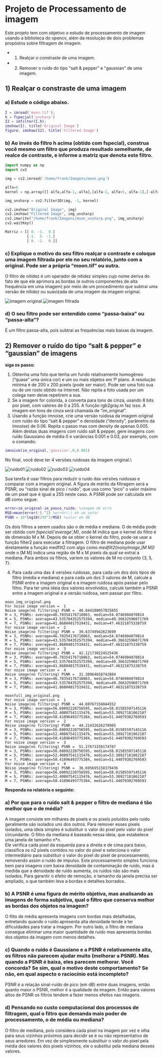 # Projeto de Processamento de imagem
Este projeto tem com objetivo o estudo de processamento de imagem usando a biblioteca do opencv, além da  resolução de dois problemas propóstos sobre filtragem de imagem.
* 1) Realçar o constraste de uma imagem.
* 2) Remover o ruído do tipo "salt & pepper" e "gaussian" de uma imagem. 

## 1) Realçar o constraste de uma imagem
### a) Estude o código abaixo.

~~~Matlab
I = imread('moon.tif');
h = fspecial('unsharp')
I2 = imfilter(I,h);
imshow(I), title('Original Image')
figure, imshow(I2), title('Filtered Image')
~~~

### b) Ao invés do filtro h acima (obtido com fspecial), construa você mesmo um filtro que produza resultado semelhante, de realce de contraste, e informe a matriz que denota este filtro.

~~~Python
import numpy as np
import cv2

img = cv2.imread('/home/frank/Imagens/moon.png')

alfa=0
kernel = np.array([[-alfa,alfa-1,-alfa],[alfa-1, alfa+5, alfa-1],[-alfa, alfa-1, -alfa]]) * (1/(alfa+1))

img_unsharp = cv2.filter2D(img, -1, kernel)

cv2.imshow("Original Image", img)
cv2.imshow("Filtered Image", img_unsharp)
cv2.imwrite("/home/frank/Imagens/moon_unsharp.png", img_unsharp)
cv2.waitKey()
~~~

~~~Python
Matriz = [[ 0. -1.  0.] 
          [-1.  5. -1.] 
          [ 0. -1.  0.]]
~~~

### c) Explique o motivo do seu filtro realçar o contraste e coloque uma imagem filtrada por ele no seu relatório, junto com a original. Pode ser a própria “moon.tif” ou outra.

O filtro de nitidez é um operador de nitidez simples cujo nome deriva do fato de que ele aprimora as bordas (e outros componentes de alta frequência em uma imagem) por meio de um procedimento que subtrai uma versão de nitidez ou suavizada de uma imagem da imagem original.

![imagem original](https://github.com/Frank-Bruno/image_processing/blob/main/enhance_contrast/moon.png)
![imagem filtrada](https://github.com/Frank-Bruno/image_processing/blob/main/enhance_contrast/moon_unsharp.png)

### d) O seu filtro pode ser entendido como “passa-baixa” ou “passa-alta”?

É um filtro passa-alta, pois subtrai as frequências mais baixas da imagem.

## 2) Remover o ruído do tipo “salt & pepper” e “gaussian” de imagens
**siga os passo:** 

1. Obtenha uma foto que tenha um fundo relativamente homogêneo (“quase” uma
única cor) e um ou mais objetos em 1º plano. A resolução mínima é de 200 x 200
pixels (pode ser maior). Pode ser uma foto sua ou de um rosto obtido na Internet.
Não repita a foto usada por um colega nem deixe repetirem a sua.
2. Se a imagem for colorida, a converta para tons de cinza, usando 8 bits por pixel,
com valores de 0 a 255. A função rgb2gray.m faz isso. A imagem em tons de cinza
será chamada de “im_original”.
3. Usando a função imnoise, crie uma versão ruidosa da imagem original com ruído do
tipo “salt & pepper” e densidade (“density”, parâmetro da imnoise) de 0.06. Repita
o passo mas com density de apenas 0.005. Além destas duas imagens com ruído salt
& pepper, gere imagens com ruído Gaussiano de média 0 e variâncias 0.001 e 0.03,
por exemplo, com o comando:
~~~Matlab
imnoise(im_original,'gaussian',0,0.001)
~~~
No final, você deve ter 4 versões ruidosas da imagem original.\

![ruido01](https://github.com/Frank-Bruno/image_processing/blob/main/Imagens/imgs_noise/moon_01.png) ![ruido02](https://github.com/Frank-Bruno/image_processing/blob/main/Imagens/imgs_noise/moon_02.png) ![ruido03](https://github.com/Frank-Bruno/image_processing/blob/main/Imagens/imgs_noise/moon_03.png) ![ruido04](https://github.com/Frank-Bruno/image_processing/blob/main/Imagens/imgs_noise/moon_04.png)

Sua tarefa é usar filtros para reduzir o ruído das versões ruidosas e comparar com a imagem
original. A figura de mérito da filtragem será a PSNR, ou “razão sinal de pico / ruido”, que
usa como “pico” o valor máximo de um pixel que é igual a 255 neste caso. A PSNR pode
ser calculada em dB como segue:

~~~Matlab
error=im_original-im_pouco_ruido; %imagem de erro
MSE=mean(error(:).^2) %error(:) eh um vetor
PSNR = 10*log10(255^2/MSE) %valor em dB
~~~

Os dois filtros a serem usados são o de média e mediana. O de média pode ser obtido com
_fspecial('average',M)_, onde M indica que o kernel do filtro é de dimensão
M x M. Depois de se obter o kernel do filtro, pode-se usar a função filter2 para executar a
filtragem. O filtro de mediana pode usar diretamente a função medfilt2 com algo como
_medfilt2(noisyImage,[M M])_
onde o [M M] indica uma região de M x M pixels da qual se extrai a mediana. Para ambos
os filtros, variem os valores de M no conjunto {3, 5, 7}.

4. Para cada uma das 4 versões ruidosas, para cada um dos dois tipos de filtro (média e
mediana) e para cada um dos 3 valores de M, calcule a PSNR entre a imagem
original e a imagem ruidosa após passar pelo filtro. Para ter uma ideia dos valores
envolvidos, calcule também a PSNR entre a imagem original e a versão ruidosa,
sem passar por filtro.

~~~Text
moon_img_original.png
For noise image version =  1
Noise image(no filtering) PSNR =  40.044180057825855
M = 3, PSNRs: average=46.78354176718863, median=54.0746904070814
M = 5, PSNRs: average=43.535704352575394, median=49.36632596071769
M = 7, PSNRs: average=41.86804817519431, median=47.46321875338759
For noise image version =  2
Noise image(no filtering) PSNR =  39.63749942623699
M = 3, PSNRs: average=46.78354176718863, median=54.0746904070814
M = 5, PSNRs: average=43.535704352575394, median=49.36632596071769
M = 7, PSNRs: average=41.86804817519431, median=47.46321875338759
For noise image version =  3
Noise image(no filtering) PSNR =  42.121730224525436
M = 3, PSNRs: average=46.78354176718863, median=54.0746904070814
M = 5, PSNRs: average=43.535704352575394, median=49.36632596071769
M = 7, PSNRs: average=41.86804817519431, median=47.46321875338759
For noise image version =  4
Noise image(no filtering) PSNR =  31.38964658742884
M = 3, PSNRs: average=46.78354176718863, median=54.0746904070814
M = 5, PSNRs: average=43.535704352575394, median=49.36632596071769
M = 7, PSNRs: average=41.86804817519431, median=47.46321875338759

moonfull_img_original.png
For noise image version =  1
Noise image(no filtering) PSNR =  44.69767334844552
M = 3, PSNRs: average=56.60092228756595, median=58.01585597145116
M = 5, PSNRs: average=52.40807541115476, median=53.30927181062187
M = 7, PSNRs: average=50.41096493775384, median=51.44079302769593
For noise image version =  2
Noise image(no filtering) PSNR =  44.21432626270985
M = 3, PSNRs: average=56.60092228756595, median=58.01585597145116
M = 5, PSNRs: average=52.40807541115476, median=53.30927181062187
M = 7, PSNRs: average=50.41096493775384, median=51.44079302769593
For noise image version =  3
Noise image(no filtering) PSNR =  51.27673339174787
M = 3, PSNRs: average=56.60092228756595, median=58.01585597145116
M = 5, PSNRs: average=52.40807541115476, median=53.30927181062187
M = 7, PSNRs: average=50.41096493775384, median=51.44079302769593
For noise image version =  4
Noise image(no filtering) PSNR =  36.695695158379436
M = 3, PSNRs: average=56.60092228756595, median=58.01585597145116
M = 5, PSNRs: average=52.40807541115476, median=53.30927181062187
M = 7, PSNRs: average=50.41096493775384, median=51.44079302769593
~~~

**Responda no relatório o seguinte:**
### a) Por que para o ruído salt & pepper o filtro de mediana é tão melhor que o de média? 

A imagem consiste em milhares de pixels e os pixels poluídos pelo ruído geralmente são isolados uns dos outros. Para remover esses pixels isolados, uma ideia simples é substituir o valor do pixel pelo valor do pixel circundante. O filtro da mediana é baseado nessa ideia, que estabelece uma janela de tamanho n*n.\
Ele verifica cada pixel da esquerda para a direita e de cima para baixo, classifica os n2 pixels contidos no valor do pixel e seleciona o valor intermediário para substituir o valor do pixel do pixel de processamento, removendo assim o ruído de impulso. Este processamento simples funciona bem para imagens com baixa densidade de contaminação de ruído, mas à medida que a densidade de ruído aumenta, os ruídos não são mais isolados. Para garantir o efeito de remoção, o tamanho da janela precisa ser ampliado, o que também leva a bordas e detalhes borrados.

### b) A PSNR é uma figura de mérito objetiva, mas analisando as imagens de forma subjetiva, qual o filtro que conserva melhor as bordas dos objetos na imagem?

O filto de média apresenta imagens com bordas mais detalhadas, entretando quando o ruído apresenta alta densidade tende a ter dificuldades para tratar a imagem. Por outro lado, o filtro de mediana consegue eliminar uma maior quantidade de ruído mas apresenta bordas dos objetos da imagem com menos detalhes.

### c) Quando o ruído é Gaussiano e a PSNR é relativamente alta, os filtros não parecem ajudar muito (melhorar a PSNR). Mas quando a PSNR é baixa, eles parecem melhorar. Você concorda? Se sim, qual o motivo deste comportamento? Se não, em qual aspecto o raciocínio está incompleto? 

PSNR é a relação sinal-ruído de pico (em dB) entre duas imagens, então quanto maior o PSNR, melhor é a qualidade da imagem. Então para valores altos de PSNR os filtros tendem a fazer menos efeitos nas imagens.


### d) Pensando no custo computacional dos processos de filtragem, qual o filtro que demanda mais poder de processamento, o de média ou mediana? 

O filtro de mediana, pois considera cada pixel na imagem por vez e olha para seus vizinhos próximos para decidir se é ou não representativo de seus arredores. Em vez de simplesmente substituir o valor do pixel pela média dos valores dos pixels vizinhos, ele o substitui pela mediana desses valores.
